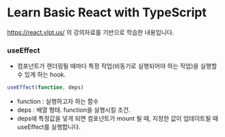 # Learn Basic React with TypeScript

https://react.vlpt.us/ 의 강의자료를 기반으로 학습한 내용입니다.

### useEffect

-   컴포넌트가 렌더링될 때마다 특정 작업(비동기로 실행되어야 하는 작업)을 실행할 수 있게 하는 hook.

```js
useEffect(function, deps)
```

-   function : 실행하고자 하는 함수
-   deps : 배열 형태. function을 실행시킬 조건.
-   deps에 특정값을 넣게 되면 컴포넌트가 mount 될 때, 지정한 값이 업데이트될 때 useEffect를 실행합니다.
